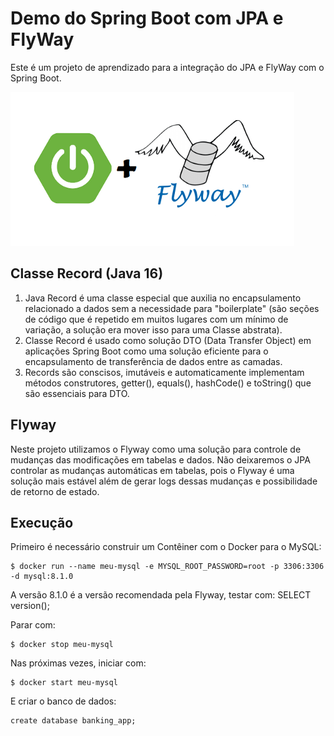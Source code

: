 # Demo do Spring Boot com JPA e FlyWay

Este é um projeto de aprendizado para a integração do JPA e FlyWay com o Spring Boot.

![FlyWaySpring.png](FlyWaySpring.png)

## Classe Record (Java 16)

1. Java Record é uma classe especial que auxilia no encapsulamento relacionado a dados sem a necessidade para "boilerplate" (são seções de código que é repetido em muitos lugares com um mínimo de variação, a solução era mover isso para uma Classe abstrata).
2. Classe Record é usado como solução DTO (Data Transfer Object) em aplicações Spring Boot como uma solução eficiente para o encapsulamento de transferência de dados entre as camadas.
3. Records são conscisos, imutáveis e automaticamente implementam métodos construtores, getter(), equals(), hashCode() e toString() que são essenciais para DTO. 

## Flyway

Neste projeto utilizamos o Flyway como uma solução para controle de mudanças das modificações em tabelas e dados.
Não deixaremos o JPA controlar as mudanças automáticas em tabelas, pois o Flyway é uma solução mais estável além de gerar logs dessas mudanças e possibilidade de retorno de estado.

## Execução

Primeiro é necessário construir um Contêiner com o Docker para o MySQL:
```
$ docker run --name meu-mysql -e MYSQL_ROOT_PASSWORD=root -p 3306:3306 -d mysql:8.1.0
```

A versão 8.1.0 é a versão recomendada pela Flyway, testar com: SELECT version();

Parar com:
```
$ docker stop meu-mysql
```

Nas próximas vezes, iniciar com: 
```
$ docker start meu-mysql
```

E criar o banco de dados:
```
create database banking_app;
```
